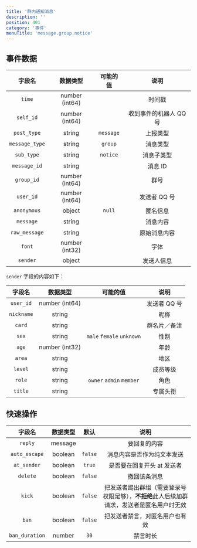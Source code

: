 ```yaml
---
title: '群内通知消息'
description: ''
position: 401
category: '事件'
menuTitle: 'message.group.notice'
---
```


## 事件数据

| 字段名 | 数据类型 | 可能的值 | 说明 |
| :---: | :---: | :---: | :---: |
| `time` | number (int64) | | 时间戳 |
| `self_id` | number (int64) | | 收到事件的机器人 QQ 号 |
| `post_type` | string | `message` | 上报类型 |
| `message_type` | string | `group` | 消息类型 |
| `sub_type` | string | `notice` | 消息子类型 |
| `message_id` | string | | 消息 ID |
| `group_id` | number (int64) | | 群号 |
| `user_id` | number (int64) | | 发送者 QQ 号 |
| `anonymous` | object | `null` | 匿名信息 |
| `message` | string | | 消息内容 |
| `raw_message` | string | | 原始消息内容 |
| `font` | number (int32) | | 字体 |
| `sender` | object | | 发送人信息 |

<alert>

`sender` 字段的内容如下：

</alert>

| 字段名 | 数据类型 | 可能的值 | 说明 |
| :---: | :---: | :---: | :---: |
| `user_id` | number (int64) | | 发送者 QQ 号 |
| `nickname` | string | | 昵称 |
| `card` | string | | 群名片／备注 |
| `sex` | string | `male` `female` `unknown` | 性别 |
| `age` | number (int32) | | 年龄 |
| `area` | string | | 地区 |
| `level` | string | | 成员等级 |
| `role` | string | `owner` `admin` `member` | 角色 |
| `title` | string | | 专属头衔 |

## 快速操作

| 字段名 | 数据类型 | 默认 | 说明 |
| :---: | :---: | :---: | :---: |
| `reply` | message | | 要回复的内容 |
| `auto_escape` | boolean | `false` | 消息内容是否作为纯文本发送 |
| `at_sender` | boolean | `true` | 是否要在回复开头 at 发送者 |
| `delete` | boolean | `false` | 撤回该条消息 |
| `kick` | boolean | `false` | 把发送者踢出群组（需要登录号权限足够），**不拒绝**此人后续加群请求，发送者是匿名用户时无效 |
| `ban` | boolean | `false` | 把发送者禁言，对匿名用户也有效 |
| `ban_duration` | number | `30` | 禁言时长 |
